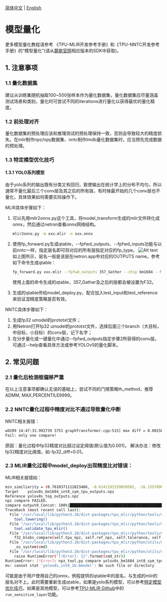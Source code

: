 [简体中文](./Calibration_Guide.md) | [English](./Calibration_Guide_EN.md.md)

# 模型量化
更多模型量化教程请参考
《TPU-MLIR开发参考手册》和《TPU-NNTC开发参考手册》的“模型量化”(请从[算能官网](https://developer.sophgo.com/site/index.html?categoryActive=material)相应版本的SDK中获取)。

## 1. 注意事项
### 1.1 量化数据集
建议从训练集随机抽取100~500张样本作为量化数据集，量化数据集应尽量涵盖测试场景和类别，量化时可尝试不同的iterations进行量化以获得最优的量化精度。

### 1.2 前处理对齐
量化数据集的预处理应该和推理测试的预处理保持一致，否则会导致较大的精度损失。在mlir制作npz/npy数据集、nntc制作lmdb量化数据集时，应当预先完成数据的预处理。

### 1.3 特定模型优化技巧
#### 1.3.1 YOLO系列模型
由于yolo系列的输出既有分类又有回归，致使输出在统计学上的分布不均匀，所以通常不量化最后三个conv层及其之后的所有层，有时候最开始的几个conv层也不量化，具体效果如何需要实际操作下。

MLIR具体步骤如下：
1. 可以先用mlir2onnx.py这个工具，将model_transform生成的mlir文件转化成onnx，然后通过netron查看onnx网络结构。
   ```bash
   mlir2onnx.py -m xxx.mlir -o xxx.onnx
   ```
2. 使用fp_forward.py生成qtable，--fpfwd_outputs、--fpfwd_inputs功能与以前nntc一样，指定层名即可将对应的所有层指定对应的fp_type。
   ![Alt text](../pics/cali_guide_image0.png)
   如上图所示，层名一般是该层在netron.app中对应的OUTPUTS name。参考如下命令生成qtable：
   ```bash
   fp_forward.py xxx.mlir --fpfwd_outputs 357_Gather --chip bm1684 --fp_type F32 -o xxx_qtable
   ```
   使用上面的命令生成的qtable，357_Gather及之后的层都会被设置为F32。

3. 生成的qtable传给model_deploy.py，配合加入test_input和test_reference来验证混精度策略是否有效。

NNTC具体步骤如下：
1. 生成fp32 umodel的prototxt文件；
2. 用Netron打开fp32 umodel的prototxt文件，选择后面三个branch（大目标，中目标，小目标）的conv层，记下名字；
3. 在分步量化或一键量化中通过--fpfwd_outputs指定步骤2所获得的conv层。可通过--help查看具体方法或参考YOLOv5的量化脚本。

## 2. 常见问题
### 2.1 量化后检测框偏移严重
在以上注意事项都确认无误的基础上，尝试不同的门限策略th_method，推荐ADMM, MAX,PERCENTILE9999。

### 2.2 NNTC量化过程中精度对比不通过导致量化中断
NNTC相关报错：
```bash
w0209 14:47:33.992739 3751 graphTransformer.cpp:515] max diff = 0.00158691 max diff blob id : 4 blob name : out put
Fail: only one compare!
```
原因：量化过程中fp32精度对比超过设定阈值(默认值为0.001)。
解决办法：修改fp32精度对比阈值，如-fp32_diff=0.01。

### 2.3 MLIR量化过程中model_deploy出现精度比对错误：
MLIR相关报错如：
```bash
min_similiarity = (0.7610371112823486, -0.6141192159850581, -16.15570902824402)
Target    yolov8s_bm1684_int8_sym_tpu_outputs.npz
Reference yolov8s_top_outputs.npz
npz compare FAILED.
compare output0_Concat: 100%|███████████████████████████████████████████████████████████████████████████████████████████████████████████████████████████████████| 1/1 [00:00<00:00,  3.88it/s]
Traceback (most recent call last):
  File "/usr/local/lib/python3.10/dist-packages/tpu_mlir/python/tools/model_deploy.py", line 335, in <module>
    tool.lowering()
  File "/usr/local/lib/python3.10/dist-packages/tpu_mlir/python/tools/model_deploy.py", line 132, in lowering
    tool.validate_tpu_mlir()
  File "/usr/local/lib/python3.10/dist-packages/tpu_mlir/python/tools/model_deploy.py", line 225, in validate_tpu_mlir
    f32_blobs_compare(self.tpu_npz, self.ref_npz, self.tolerance, self.excepts)
  File "/usr/local/lib/python3.10/dist-packages/tpu_mlir/python/utils/mlir_shell.py", line 190, in f32_blobs_compare
    _os_system(cmd)
  File "/usr/local/lib/python3.10/dist-packages/tpu_mlir/python/utils/mlir_shell.py", line 50, in _os_system
    raise RuntimeError("[!Error]: {}".format(cmd_str))
RuntimeError: [!Error]: npz_tool.py compare yolov8s_bm1684_int8_sym_tpu_outputs.npz yolov8s_top_outputs.npz --tolerance 0.8,0.5 --except - -vv 
mv: cannot stat 'yolov8s_int8_1b.bmodel': No such file or directory
```
可能是由于用户使用自己的onnx，例程提供的qtable中的层名，与生成的mlir的层名对不上。此时需要重新生成qtable，如果是yolo系列模型，可以参考[特定模型优化技巧](#13-特定模型优化技巧)，如果是其他模型，可以参考[TPU-MLIR Github](https://github.com/sophgo/tpu-mlir/blob/master/docs/quick_start/source_zh/07_quantization.rst)中的`run_sensitive_layer`功能。

